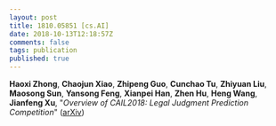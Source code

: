 ```yaml
---
layout: post
title: 1810.05851 [cs.AI]
date: 2018-10-13T12:18:57Z
comments: false
tags: publication
published: true
---
```


<b>Haoxi Zhong</b>, <b>Chaojun Xiao</b>, <b>Zhipeng Guo</b>, <b>Cunchao Tu</b>, <b>Zhiyuan Liu</b>, <b>Maosong Sun</b>, <b>Yansong Feng</b>, <b>Xianpei Han</b>, <b>Zhen Hu</b>, <b>Heng Wang</b>, <b>Jianfeng Xu</b>, "<i>Overview of CAIL2018: Legal Judgment Prediction Competition</i>" ([arXiv](http://arxiv.org/abs/1810.05851v1))
